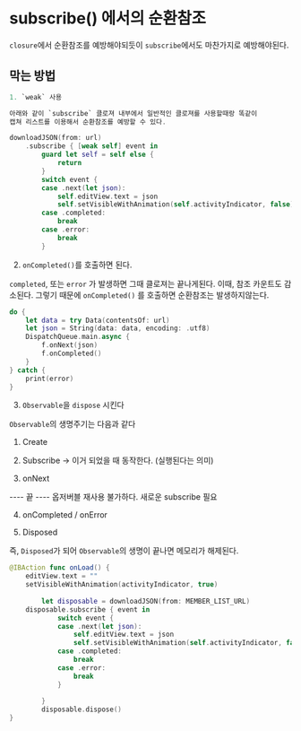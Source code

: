 # subscribe() 에서의 순환참조

`closure`에서 순환참조를 예방해야되듯이 `subscribe`에서도 마찬가지로 예방해야된다.

## 막는 방법
```swift
1. `weak` 사용 

아래와 같이 `subscribe` 클로져 내부에서 일반적인 클로져를 사용할때랑 똑같이
캡쳐 리스트를 이용해서 순환참조를 예방할 수 있다.

downloadJSON(from: url)
    .subscribe { [weak self] event in
        guard let self = self else {
            return
        }
        switch event {
        case .next(let json):
            self.editView.text = json
            self.setVisibleWithAnimation(self.activityIndicator, false)
        case .completed:
            break
        case .error:
            break
        }
```


2. `onCompleted()`를 호출하면 된다.

`completed`, 또는 `error` 가 발생하면 그때 클로져는 끝나게된다.
이때, 참조 카운트도 감소된다.
그렇기 때문에 `onCompleted()` 를 호출하면 순환참조는 발생하지않는다.

```swift
do {
    let data = try Data(contentsOf: url)
    let json = String(data: data, encoding: .utf8)
    DispatchQueue.main.async {
        f.onNext(json)
        f.onCompleted()
    }
} catch {
    print(error)
}
```

3. `Observable`을 `dispose` 시킨다

`Observable`의 생명주기는 다음과 같다

1. Create

2. Subscribe -> 이거 되었을 때 동작한다. (실행된다는 의미)

3. onNext

---- 끝 ---- 옵저버블 재사용 불가하다. 새로운 subscribe 필요

4. onCompleted  / onError

5. Disposed

즉, `Disposed`가 되어 `Observable`의 생명이 끝나면 메모리가 해제된다.

```swift
@IBAction func onLoad() {
    editView.text = ""
    setVisibleWithAnimation(activityIndicator, true)
    
		let disposable = downloadJSON(from: MEMBER_LIST_URL)
    disposable.subscribe { event in
            switch event {
            case .next(let json):
                self.editView.text = json
                self.setVisibleWithAnimation(self.activityIndicator, false)
            case .completed:
                break
            case .error:
                break
            }
            
        }
		disposable.dispose()
}
```
